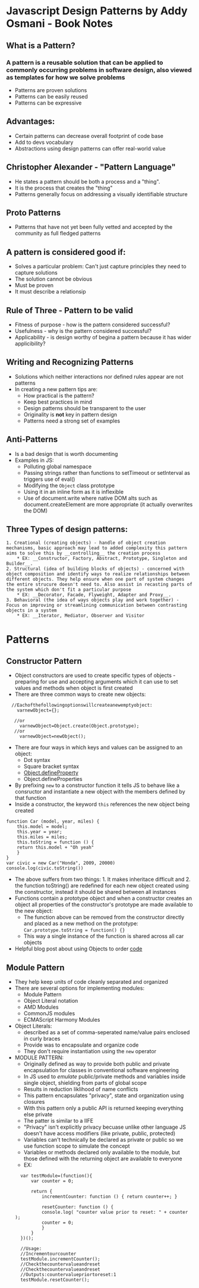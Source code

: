 # Javascript Design Patterns by Addy Osmani - Book Notes


## What is a Pattern? 
### A pattern is a reusable solution that can be applied to commonly occurring problems in software design, also viewed as templates for how we solve problems
* Patterns are proven solutions
* Patterns can be easily reused
* Patterns can be expressive

## Advantages:
* Certain patterns can decrease overall footprint of code base
* Add to devs vocabulary
* Abstractions using design patterns can offer real-world value

## Christopher Alexander - "Pattern Language"
* He states a pattern should be both a process and a "thing".
* It is the process that creates the "thing"
* Patterns generally focus on addressing a visually identifiable structure

## Proto Patterns
* Patterns that have not yet been fully vetted and accepted by the community as full fledged patterns

## A pattern is considered good if: 
* Solves a particular problem: Can't just capture principles they need to capture solutions
* The solution cannot be obvious
* Must be proven
* It must describe a relationsip

## Rule of Three - Pattern to be valid
* Fitness of purpose - how is the pattern considered successful?
* Usefulness - why is the pattern considered successful?
* Applicability - is design worthy of begina a pattern because it has wider applicibility?

## Writing and Recognizing Patterns
* Solutions which neither interactions nor defined rules appear are not patterns
* In creating a new pattern tips are: 
    * How practical is the pattern?
    * Keep best practices in mind
    * Design patterns should be transparent to the user
    * Originality is __not__ key in pattern design
    * Patterns need a strong set of examples

## Anti-Patterns
* Is a bad design that is worth documenting
* Examples in JS:  
    * Polluting global namespace
    * Passing strings rather than functions to setTimeout or setInterval as triggers use of eval()
    * Modifying the `Object` class prototype
    * Using it in an inline form as it is inflexible
    * Use of document.write where native DOM alts such as document.createElement are more appropriate (it actually overwrites the DOM)


## Three Types of design patterns: 
    1. Creational (creating objects) - handle of object creation mechanisms, basic approach may lead to added complexity this pattern aims to solve this by __controlling__ the creation process
        * EX: __Constructor, Factory, Abstract, Prototype, Singleton and Builder__. 
    2. Structural (idea of building blocks of objects) - concerned with object composition and identify ways to realize relationships between different objects. They help ensure when one part of system changes the entire strucure doesn't need to. Also assist in recasting parts of the system which don't fit a particular purpose
        * EX: __Decorator, Facade, Flyweight, Adapter and Proxy__.
    3. Behavioral (the idea of ways objects play and work together) - Focus on improving or streamlining communication between contrasting objects in a system
        * EX: __Iterator, Mediator, Observer and Visitor 

# Patterns

## Constructor Pattern
* Object constructors are used to create specific types of objects - preparing for use and accepting arguments which it can use to set values and methods when object is first created
* There are three common ways to create new objects: 
````
  //Eachofthefollowingoptionswillcreateanewemptyobject: 
    varnewObject={};

   //or
     varnewObject=Object.create(Object.prototype); 
   //or
     varnewObject=newObject();
````
* There are four ways in which keys and values can be assigned to an object: 
    * Dot syntax
    * Square bracket syntax
    * [Object.defineProperty](https://developer.mozilla.org/en-US/docs/Web/JavaScript/Reference/Global_Objects/Object/defineProperty)
    * Object.defineProperties
* By prefixing `new` to a constructor function it tells JS to behave like a consructor and instantiate a new object with the members defined by that function
* Inside a constructor, the keyword `this` references the new object being created 
````
function Car (model, year, miles) {
    this.model = model;
    this.year = year;    
    this.miles = miles;
    this.toString = function () {
	return this.model + "Oh yeah"
    }
}
var civic = new Car("Honda", 2009, 20000)
console.log(civic.toString())
````
* The above suffers from two things: 1. It makes inheritace difficult and 2. the function toString() are redefined for each new object created using the constructor, instead it should be shared between all instances
* Functions contain a prototype object and when a constructor creates an object all properties of the constructor's prototype are made available to the new object: 
  * The function above can be removed from the constructor directly and placed as a new method on the prototype: `Car.prototype.toString = function() {} `
  * This way a single instance of the function is shared across all car objects
* Helpful blog post about using Objects to order [code](http://rmurphey.com/blog/2009/10/15/using-objects-to-organize-your-code)

## Module Pattern
* They help keep units of code cleanly separated and organized
* There are several options for implementing modules: 
    * Module Pattern
    * Object Literal notation
    * AMD Modules
    * CommonJS modules
    * ECMAScript Harmony Modules
* Object Literals: 
    * described as a set of comma-seperated name/value pairs enclosed in curly braces
    * Provide was to encapsulate and organize code
    * They don't require instantiation using the `new` operator
* MODULE PATTERN: 
    * Originally defined as way to provide both public and private encapsulation for classes in conventional software engineering
    * In JS used to *emulate* public/private methods and variables inside single object, shielding from parts of global scope
    * Results in reduction liklihood of name conflicts
    * This pattern encapsulates "privacy", state and organization using closures
    * With this pattern only a public API is returned keeping everything else private
    * The patter is similar to a IIFE
    * "Privacy" isn't explicitly privacy becuase unlike other language JS doesn't have access modifiers (like private, public, protected)
    * Variables can't technically be declared as private or public so we use function scope to simulate the concept
    * Variables or methods declared only available to the module, but those defined with the returning object are available to everyone
    * EX: 
  ````
    var testModule=(function(){
        var counter = 0; 
        
        return {
            incrementCounter: function () { return counter++; }     
    
            resetCounter: function () {
            console.log( "counter value prior to reset: " + counter ); 
            counter = 0;
            }
        }
    })();

    //Usage:
    //Incrementourcounter
    testModule.incrementCounter(); 
    //Checkthecountervalueandreset
    //Checkthecountervalueandreset
    //Outputs:countervaluepriortoreset:1
    testModule.resetCounter();
````
